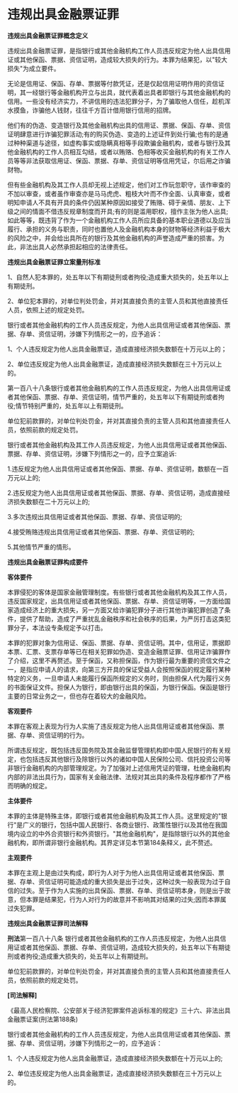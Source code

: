 # 违规出具金融票证罪

 

**违规出具金融票证罪概念定义**

违规出具金融票证罪，是指银行或其他金融机构工作人员违反规定为他人出具信用证或其他保函、票据、资信证明，造成较大损失的行为。本罪为结果犯，以"较大损失"为成立要件。

无论是信用证、保函、存单、票据等付款凭证，还是仅起信用证明作用的资信证明，其一经银行等金融机构开立与出具，就代表着出具者即银行与其他金融机构的信用。一些没有经济实力，不讲信用的违法犯罪分子，为了骗取他人信任，趁机浑水摸鱼，诈骗他人钱财，往往千方百计借用银行信用的招牌。

他们有的伪造、变造银行及其他金融机构出具的信用证、票据、保函、存单、资信证明肆意进行诈骗犯罪活动;有的购买伪造、变造的上述证件到处行骗;也有的是通过种种渠道与途径，如虚构事实或隐瞒真相等手段欺骗金融机构，或者与银行及其他金融机构的工作人员相互勾结，或者以贿赂、色相等收买金融机构的有关工作人员等等非法获取信用证、保函、票据、存单、资信证明等信用凭证，尔后用之诈骗财物。

但有些金融机构及其工作人员却无视上述规定，他们对工作玩忽职守，该作审查的不加以审查，或者虽作审查亦是马马虎虎、粗枝大叶而不作全面、认真审查，或者明知申请人不具有开具的条件仍因某种原因如接受了贿赂、碍于亲情、朋友、上下级之间的情面不借违反规章制度而开具;有的则是滥用职权，擅作主张为他人出具;如此等等，既违背了作为一个金融机构工作人员所应具备的基本职业道德以及应当履行、承担的义务与职责，同时也置他人及金融机构本身的财物等经济利益于极大的风险之中，并会给出具所在的银行及其他金融机构的声誉造成严重的损害。为此，非法出具人必然承担起相应的法律责任。

**违规出具金融票证罪立案量刑标准**

1、自然人犯本罪的，处五年以下有期徒刑或者拘役;造成重大损失的，处五年以上有期徒刑。

2、单位犯本罪的，对单位判处罚金，并对其直接负责的主管人员和其他直接责任人员，依照上述的规定处罚。

银行或者其他金融机构的工作人员违反规定，为他人出具信用证或者其他保函、票据、存单、资信证明，涉嫌下列情形之一的，应予追诉：

1、个人违反规定为他人出具金融票证，造成直接经济损失数额在十万元以上的；

2、单位违反规定为他人出具金融票证，造成直接经济损失数额在三十万元以上的。

第一百八十八条银行或者其他金融机构的工作人员违反规定，为他人出具信用证或者其他保函、票据、存单、资信证明，情节严重的，处五年以下有期徒刑或者拘役;情节特别严重的，处五年以上有期徒刑。

单位犯前款罪的，对单位判处罚金，并对其直接负责的主管人员和其他直接责任人员，依照前款的规定处罚。

银行或者其他金融机构及其工作人员违反规定，为他人出具信用证或者其他保函、票据、存单、资信证明，涉嫌下列情形之一的，应予立案追诉:

1.违反规定为他人出具信用证或者其他保函、票据、存单、资信证明，数额在一百万元以上的;

2.违反规定为他人出具信用证或者其他保函、票据、存单、资信证明，造成直接经济损失数额在二十万元以上的;

3.多次违规出具信用证或者其他保函、票据、存单、资信证明的;

4.接受贿赂违规出具信用证或者其他保函、票据、存单、资信证明的;

5.其他情节严重的情形。


**违规出具金融票证罪构成要件**

**客体要件**

本罪侵犯的客体是国家金融管理制度。有些银行或者其他金融机构及其工作人员，违反国家规定，出具信用证或者其他保函、票据、存单、资信证明等，一方面给国家造成经济上的重大损失，另一方面又给诈骗犯罪分子进行其他诈骗犯罪创造了条件，提供了帮助，造成了严重扰乱金融秩序和社会秩序的后果，为严厉打击这类犯罪分子，本法设专条规定予以打击。

本罪的犯罪对象为信用证、保函、票据、存单、资信证明。其中，信用证，票据即本票、汇票、支票存单等已在相关犯罪如伪造、变造金融票证罪、信用证诈骗罪作了介绍，这里不再赘述。至于保函，又称担保函，作为银行最为重要的资信文件之一，是指应申请人的请求，向第三方开具的保证受益人会按照保函的规定履行某种特定的义务，一旦申请人未能履行保函所规定的义务时，则由担保人代为履行义务的书面保证文件。担保人为银行，即由银行出具的保函，为银行保函。保函是银行主要的日常业务之一，但也存在着较大的金融风险。

**客观要件**

本罪在客观上表现为行为人实施了违反规定为他人出具信用证或者其他保函、票据、存单、资信证明的行为。

所谓违反规定，既包括违反国务院及其金融监督管理机构即中国人民银行的有关规定，也包括违反其他银行及除银行以外的诸如中国人民保险公司、信托投资公司等非银行金融机构的内部管理规定。为了加强对上述信用凭证的管理，杜绝金融机构内部的非法出具行为，国家有关金融法律、法规对其出具的条件及程序都作了严格而明确的规定。

**主体要件**

本罪的主体是特殊主体，即银行或者其他金融机构及其工作人员。这里规定的"银行"是广义的银行，包括中国人民银行、各商业银行、政策性银行以及其他在我国境内设立的中外合资银行和外资银行。"其他金融机构"，是指除银行以外的其他金融机构，即所谓非银行金融机构。其界定详见本节第184条释义，此不赘述。

**主观要件**

本罪在主观上是由过失构成，即行为人对于为他人出具信用证或者其他保函、票据、存单、资信证明可能造成的重大损失是出于过失，这种过失一般表现为过于自信的过失。至于作为人实施的出具保函、票据、存单、资信证明本身，则是出于故意，但本罪是结果犯，行为人对行为的故意并不影响其对结果的过失;因而本罪属过失犯罪。

**违规出具金融票证罪司法解释**

**刑法**第一百八十八条
银行或者其他金融机构的工作人员违反规定，为他人出具信用证或者其他保函、票据、存单、资信证明，造成较大损失的，处五年以下有期徒刑或者拘役;造成重大损失的，处五年以上有期徒刑。

单位犯前款罪的，对单位判处罚金，并对其直接负责的主管人员和其他直接责任人员，依照前款的规定处罚。

**\[司法解释\]**

《最高人民检察院、公安部关于经济犯罪案件追诉标准的规定》三十六、非法出具金融票证案(刑法第188条)

银行或者其他金融机构的工作人员违反规定，为他人出具信用证或者其他保函、票据、存单、资信证明，涉嫌下列情形之一的，应予追诉：

1、个人违反规定为他人出具金融票证，造成直接经济损失数额在十万元以上的;

2、单位违反规定为他人出具金融票证，造成直接经济损失数额在三十万元以上的。
